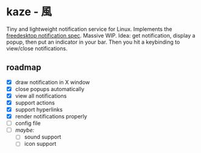 # kaze - 風

Tiny and lightweight notification service for Linux.
Implements the [freedesktop notification spec](https://developer.gnome.org/notification-spec/#hints).
Massive WIP.
Idea: get notification, display a popup, then put an indicator in your bar.
Then you hit a keybinding to view/close notifications.

## roadmap

 - [x] draw notification in X window
 - [x] close popups automatically
 - [x] view all notifications
 - [x] support actions
 - [x] support hyperlinks
 - [x] render notifications properly
 - [ ] config file
 - [ ] _maybe:_
   - [ ] sound support
   - [ ] icon support
